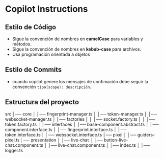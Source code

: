 # Copilot Instructions

## Estilo de Código

- Sigue la convención de nombres en **camelCase** para variables y métodos.
- Sigue la convención de nombres en **kebab-case** para archivos.
- Usa programación orientada a objetos

## Estilo de Commits

- cuando copilot genere los mensajes de confimación debe seguir la convención `tipo(scope): descripción`.

## Estructura del proyecto

src
│── core
│   │── fingerprint-manager.ts
│   │── token-manager.ts
│   │── websocket-manager.ts
│   │── factories
│   │   │── socket.factory.ts
│   │   │── token.factory.ts
│   │── interfaces
│       │── base-component.abstract.ts
│       │── component.interface.ts
│       │── fingerprint.interface.ts
│       │── token.interface.ts
│       │── websocket.interface.ts
│── pixel
│   │── guiders-pixel.ts
│── presentation
│   │── live-chat
│       │── button-live-chat.component.ts
│       │── live-chat.component.ts
│       │── index.ts
│       │── logger.ts